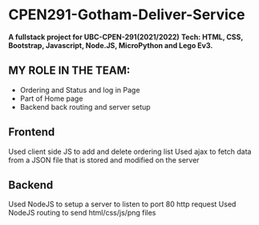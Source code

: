 # CPEN291-Gotham-Deliver-Service
**A fullstack project for UBC-CPEN-291(2021/2022)**
**Tech: HTML, CSS, Bootstrap, Javascript, Node.JS, MicroPython and Lego Ev3.**

## MY ROLE IN THE TEAM:
* Ordering and Status and log in Page 
* Part of Home page
* Backend back routing and server setup

## Frontend
Used client side JS to add and delete ordering list 
Used ajax to fetch data from a JSON file that is stored and modified on the server
## Backend
Used NodeJS to setup a server to listen to port 80 http request
Used NodeJS routing to send html/css/js/png files



